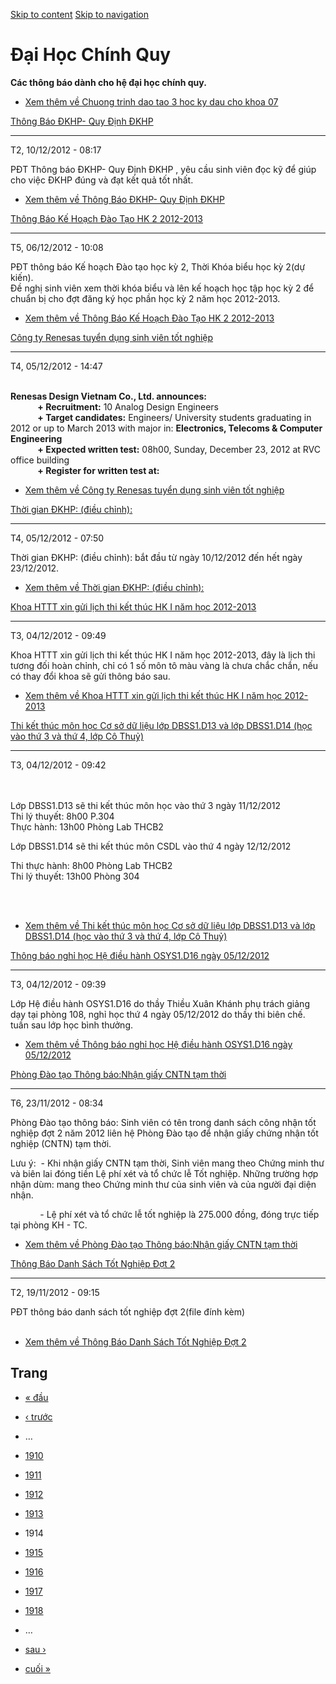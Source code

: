 [Skip to content](https://daa.uit.edu.vn/thongbaochinhquy?page=1913#main)
 [Skip to navigation](https://daa.uit.edu.vn/thongbaochinhquy?page=1913#main-nav)

Đại Học Chính Quy
=================

**Các thông báo dành cho hệ đại học chính quy.**

*   [Xem thêm về Chuong trinh dao tao 3 hoc ky dau cho khoa 07](https://daa.uit.edu.vn/thongbao/chuong-trinh-dao-tao-3-hoc-ky-dau-cho-khoa-07 "Chuong trinh dao tao 3 hoc ky dau cho khoa 07")
    

[Thông Báo ĐKHP- Quy Định ĐKHP](https://daa.uit.edu.vn/thongbao/thong-bao-dkhp-quy-dinh-dkhp)

----------------------------------------------------------------------------------------------

T2, 10/12/2012 - 08:17

PĐT Thông báo ĐKHP- Quy Định ĐKHP , yêu cầu sinh viên đọc kỹ để giúp cho việc ĐKHP đúng và đạt kết quả tốt nhất.

*   [Xem thêm về Thông Báo ĐKHP- Quy Định ĐKHP](https://daa.uit.edu.vn/thongbao/thong-bao-dkhp-quy-dinh-dkhp "Thông Báo ĐKHP- Quy Định ĐKHP")
    

[Thông Báo Kế Hoạch Đào Tạo HK 2 2012-2013](https://daa.uit.edu.vn/thongbao/thong-bao-ke-hoach-dao-tao-hk-2-2012-2013)

-----------------------------------------------------------------------------------------------------------------------

T5, 06/12/2012 - 10:08

PĐT thông báo Kế hoạch Đào tạo học kỳ 2, Thời Khóa biểu học kỳ 2(dự kiến).  
Đề nghị sinh viên xem thời khóa biểu và lên kế hoạch học tập học kỳ 2 để chuẩn bị cho đợt đăng ký học phần học kỳ 2 năm học 2012-2013.

*   [Xem thêm về Thông Báo Kế Hoạch Đào Tạo HK 2 2012-2013](https://daa.uit.edu.vn/thongbao/thong-bao-ke-hoach-dao-tao-hk-2-2012-2013 "Thông Báo Kế Hoạch Đào Tạo HK 2 2012-2013")
    

[Công ty Renesas tuyển dụng sinh viên tốt nghiệp](https://daa.uit.edu.vn/thongbao/cong-ty-renesas-tuyen-dung-sinh-vien-tot-nghiep)

-----------------------------------------------------------------------------------------------------------------------------------

T4, 05/12/2012 - 14:47

   
**Renesas Design Vietnam Co., Ltd. announces:**  
           **\+ Recruitment:** 10 Analog Design Engineers  
           **\+ Target candidates:** Engineers/ University students graduating in 2012 or up to March 2013 with major in: **Electronics, Telecoms & Computer Engineering**  
           **\+ Expected written test:** 08h00, Sunday, December 23, 2012 at RVC office building  
           **\+ Register for written test at:**  

*   [Xem thêm về Công ty Renesas tuyển dụng sinh viên tốt nghiệp](https://daa.uit.edu.vn/thongbao/cong-ty-renesas-tuyen-dung-sinh-vien-tot-nghiep "Công ty Renesas tuyển dụng sinh viên tốt nghiệp")
    

[Thời gian ĐKHP: (điều chỉnh):](https://daa.uit.edu.vn/thongbao/thoi-gian-dkhp-dieu-chinh)

-------------------------------------------------------------------------------------------

T4, 05/12/2012 - 07:50

Thời gian ĐKHP: (điều chỉnh): bắt đầu từ ngày 10/12/2012 đến hết ngày 23/12/2012.

*   [Xem thêm về Thời gian ĐKHP: (điều chỉnh):](https://daa.uit.edu.vn/thongbao/thoi-gian-dkhp-dieu-chinh "Thời gian ĐKHP: (điều chỉnh):")
    

[Khoa HTTT xin gửi lịch thi kết thúc HK I năm học 2012-2013](https://daa.uit.edu.vn/thongbao/khoa-httt-xin-gui-lich-thi-ket-thuc-hk-i-nam-hoc-2012-2013)

---------------------------------------------------------------------------------------------------------------------------------------------------------

T3, 04/12/2012 - 09:49

Khoa HTTT xin gửi lịch thi kết thúc HK I năm học 2012-2013, đây là lịch thi tương đối hoàn chỉnh, chỉ có 1 số môn tô màu vàng là chưa chắc chắn, nếu có thay đổi khoa sẽ gửi thông báo sau.

*   [Xem thêm về Khoa HTTT xin gửi lịch thi kết thúc HK I năm học 2012-2013](https://daa.uit.edu.vn/thongbao/khoa-httt-xin-gui-lich-thi-ket-thuc-hk-i-nam-hoc-2012-2013 "Khoa HTTT xin gửi lịch thi kết thúc HK I năm học 2012-2013")
    

[Thi kết thúc môn học Cơ sở dữ liệu lớp DBSS1.D13 và lớp DBSS1.D14 (học vào thứ 3 và thứ 4, lớp Cô Thuỷ)](https://daa.uit.edu.vn/thongbao/thi-ket-thuc-mon-hoc-co-so-du-lieu-lop-dbss1d13-va-lop-dbss1d14-hoc-vao-thu-3-va-thu-4-lop)

--------------------------------------------------------------------------------------------------------------------------------------------------------------------------------------------------------------------------------------

T3, 04/12/2012 - 09:42

   
   
Lớp DBSS1.D13 sẽ thi kết thúc môn học vào thứ 3 ngày 11/12/2012  
Thi lý thuyết: 8h00 P.304  
Thực hành: 13h00 Phòng Lab THCB2

Lớp DBSS1.D14 sẽ thi kết thúc môn CSDL vào thứ 4 ngày 12/12/2012

Thi thực hành: 8h00 Phòng Lab THCB2  
Thi lý thuyết: 13h00 Phòng 304

   
 

*   [Xem thêm về Thi kết thúc môn học Cơ sở dữ liệu lớp DBSS1.D13 và lớp DBSS1.D14 (học vào thứ 3 và thứ 4, lớp Cô Thuỷ)](https://daa.uit.edu.vn/thongbao/thi-ket-thuc-mon-hoc-co-so-du-lieu-lop-dbss1d13-va-lop-dbss1d14-hoc-vao-thu-3-va-thu-4-lop "Thi kết thúc môn học Cơ sở dữ liệu lớp DBSS1.D13 và lớp DBSS1.D14 (học vào thứ 3 và thứ 4, lớp Cô Thuỷ)")
    

[Thông báo nghỉ học Hệ điều hành OSYS1.D16 ngày 05/12/2012](https://daa.uit.edu.vn/thongbao/thong-bao-nghi-hoc-he-dieu-hanh-osys1d16-ngay-05122012)

----------------------------------------------------------------------------------------------------------------------------------------------------

T3, 04/12/2012 - 09:39

Lớp Hệ điều hành OSYS1.D16 do thầy Thiều Xuân Khánh phụ trách giảng dạy tại phòng 108, nghỉ học thứ 4 ngày 05/12/2012 do thầy thi biên chế. tuần sau lớp học bình thưởng.

*   [Xem thêm về Thông báo nghỉ học Hệ điều hành OSYS1.D16 ngày 05/12/2012](https://daa.uit.edu.vn/thongbao/thong-bao-nghi-hoc-he-dieu-hanh-osys1d16-ngay-05122012 "Thông báo nghỉ học Hệ điều hành OSYS1.D16 ngày 05/12/2012")
    

[Phòng Đào tạo Thông báo:Nhận giấy CNTN tạm thời](https://daa.uit.edu.vn/thongbao/phong-dao-tao-thong-baonhan-giay-cntn-tam-thoi)

----------------------------------------------------------------------------------------------------------------------------------

T6, 23/11/2012 - 08:34

Phòng Đào tạo thông báo: Sinh viên có tên trong danh sách công nhận tốt nghiệp đợt 2 năm 2012 liên hệ Phòng Đào tạo để nhận giấy chứng nhận tốt nghiệp (CNTN) tạm thời.

Lưu ý:  - Khi nhận giấy CNTN tạm thời, Sinh viên mang theo Chứng minh thư và biên lai đóng tiền Lệ phí xét và tổ chức lễ Tốt nghiệp. Những trường hợp nhận dùm: mang theo Chứng minh thư của sinh viên và của người đại diện nhận.

            - Lệ phí xét và tổ chức lễ tốt nghiệp là 275.000 đồng, đóng trực tiếp tại phòng KH - TC.

*   [Xem thêm về Phòng Đào tạo Thông báo:Nhận giấy CNTN tạm thời](https://daa.uit.edu.vn/thongbao/phong-dao-tao-thong-baonhan-giay-cntn-tam-thoi "Phòng Đào tạo Thông báo:Nhận giấy CNTN tạm thời")
    

[Thông Báo Danh Sách Tốt Nghiệp Đợt 2](https://daa.uit.edu.vn/thongbao/thong-bao-danh-sach-tot-nghiep-dot-2)

-------------------------------------------------------------------------------------------------------------

T2, 19/11/2012 - 09:15

PĐT thông báo danh sách tốt nghiệp đợt 2(file đính kèm)  
 

*   [Xem thêm về Thông Báo Danh Sách Tốt Nghiệp Đợt 2](https://daa.uit.edu.vn/thongbao/thong-bao-danh-sach-tot-nghiep-dot-2 "Thông Báo Danh Sách Tốt Nghiệp Đợt 2")
    

Trang
-----

*   [« đầu](https://daa.uit.edu.vn/thongbaochinhquy "Đến trang đầu tiên")
    
*   [‹ trước](https://daa.uit.edu.vn/thongbaochinhquy?page=1912 "Đến trang kế trước")
    
*   …
*   [1910](https://daa.uit.edu.vn/thongbaochinhquy?page=1909 "Đến trang 1910")
    
*   [1911](https://daa.uit.edu.vn/thongbaochinhquy?page=1910 "Đến trang 1911")
    
*   [1912](https://daa.uit.edu.vn/thongbaochinhquy?page=1911 "Đến trang 1912")
    
*   [1913](https://daa.uit.edu.vn/thongbaochinhquy?page=1912 "Đến trang 1913")
    
*   1914
*   [1915](https://daa.uit.edu.vn/thongbaochinhquy?page=1914 "Đến trang 1915")
    
*   [1916](https://daa.uit.edu.vn/thongbaochinhquy?page=1915 "Đến trang 1916")
    
*   [1917](https://daa.uit.edu.vn/thongbaochinhquy?page=1916 "Đến trang 1917")
    
*   [1918](https://daa.uit.edu.vn/thongbaochinhquy?page=1917 "Đến trang 1918")
    
*   …
*   [sau ›](https://daa.uit.edu.vn/thongbaochinhquy?page=1914 "Đến trang kế sau")
    
*   [cuối »](https://daa.uit.edu.vn/thongbaochinhquy?page=1923 "Đến trang cuối cùng")